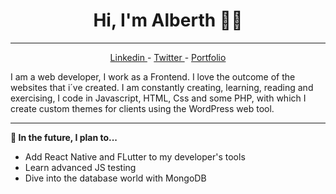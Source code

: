<h1 align="center">Hi, I'm Alberth 👋🏽</h1>

-------
<p align="center">
  <a href="https://www.linkedin.com/in/alberth-corrales-ru%C3%ADz-535b3b144/"> Linkedin </a>
  -
  <a href="https://twitter.com/AlberthRuz1"> Twitter </a>
  -
  <a href="#"> Portfolio </a>
<p> 

I am a web developer, I work as a Frontend. I love the outcome of the websites that i´ve created. I am constantly creating, learning, reading and exercising, I code in Javascript, HTML, Css and some PHP, with which I create custom themes for clients using the WordPress web tool.
  
-------

**🎯 In the future, I plan to...**
* Add React Native and FLutter to my developer's tools
* Learn advanced JS testing
* Dive into the database world with MongoDB
